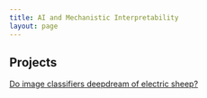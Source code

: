 ```yaml
---
title: AI and Mechanistic Interpretability
layout: page
---
```


## Projects

[Do image classifiers deepdream of electric sheep?](/posts/dream_mech_interp.md)